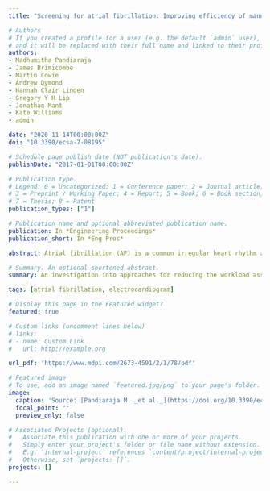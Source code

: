 ```yaml
---
title: "Screening for atrial fibrillation: Improving efficiency of manual review of handheld electrocardiograms"

# Authors
# If you created a profile for a user (e.g. the default `admin` user), write the username (folder name) here 
# and it will be replaced with their full name and linked to their profile.
authors:
- Madhumitha Pandiaraja
- James Brimicombe
- Martin Cowie
- Andrew Dymond
- Hannah Clair Linden
- Gregory Y H Lip
- Jonathan Mant
- Kate Williams
- admin

date: "2020-11-14T00:00:00Z"
doi: "10.3390/ecsa-7-08195"

# Schedule page publish date (NOT publication's date).
publishDate: "2017-01-01T00:00:00Z"

# Publication type.
# Legend: 0 = Uncategorized; 1 = Conference paper; 2 = Journal article;
# 3 = Preprint / Working Paper; 4 = Report; 5 = Book; 6 = Book section;
# 7 = Thesis; 8 = Patent
publication_types: ["1"]

# Publication name and optional abbreviated publication name.
publication: In *Engineering Proceedings*
publication_short: In *Eng Proc*

abstract: Atrial fibrillation (AF) is a common irregular heart rhythm associated with a five-fold increase in stroke risk. It is often not recognised as it can occur intermittently and without symptoms. A promising approach to detect AF is to use a handheld electrocardiogram (ECG) sensor for screening. However, the ECG recordings must be manually reviewed, which is time-consuming and costly. Our aims were to&#58; (i) evaluate the manual review workload; and (ii) evaluate strategies to reduce the workload. In total, 2141 older adults were asked to record their ECG four times per day for 1?4 weeks in the SAFER (Screening for Atrial Fibrillation with ECG to Reduce stroke) Feasibility Study, producing 162,515 recordings. Patients with AF were identified by&#58; (i) an algorithm classifying recordings based on signal quality (high or low) and heart rhythm; (ii) a nurse reviewing recordings to correct algorithm misclassifications; and (iii) two cardiologists independently reviewing recordings from patients with any evidence of rhythm abnormality. It was estimated that 30,165 reviews were required (20,155 by the nurse, and 5005 by each cardiologist). The total number of reviews could be reduced to 24,561 if low-quality recordings were excluded from review; 18,573 by only reviewing ECGs falling under certain pathological classifications; and 18,144 by only reviewing ECGs displaying an irregularly irregular rhythm for the entire recording. The number of AF patients identified would not fall considerably&#58; from 54 to 54, 54 and 53, respectively. In conclusion, simple approaches may help feasibly reduce the manual workload by 38.4% whilst still identifying the same number of patients with undiagnosed, clinically relevant AF.

# Summary. An optional shortened abstract.
summary: An investigation into approaches for reducing the workload associated with reviewing ECGs in atrial fibrillation screening.

tags: [atrial fibrillation, electrocardiogram]

# Display this page in the Featured widget?
featured: true

# Custom links (uncomment lines below)
# links:
# - name: Custom Link
#   url: http://example.org

url_pdf: 'https://www.mdpi.com/2673-4591/2/1/78/pdf'

# Featured image
# To use, add an image named `featured.jpg/png` to your page's folder. 
image:
  caption: 'Source: [Pandiaraja M. _et al._](https://doi.org/10.3390/ecsa-7-08195), [CC BY 4.0](https://creativecommons.org/licenses/by/4.0/)'
  focal_point: ""
  preview_only: false

# Associated Projects (optional).
#   Associate this publication with one or more of your projects.
#   Simply enter your project's folder or file name without extension.
#   E.g. `internal-project` references `content/project/internal-project/index.md`.
#   Otherwise, set `projects: []`.
projects: []

---
```

